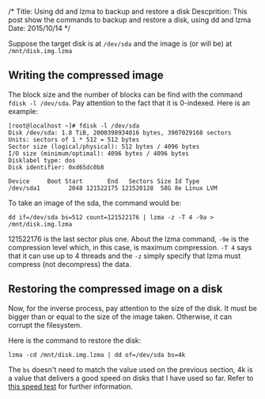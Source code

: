 /*
Title: Using dd and lzma to backup and restore a disk
Descprition: This post show the commands to backup and restore a disk, using
dd and lzma
Date: 2015/10/14
*/

Suppose the target disk is at `/dev/sda` and the image is (or will be) at 
`/mnt/disk.img.lzma`

Writing the compressed image
----------------------------

The block size and the number of blocks can be find with the 
command `fdisk -l /dev/sda`. Pay attention to the fact that it is 0-indexed. 
Here is an example:

    [root@localhost ~]# fdisk -l /dev/sda
    Disk /dev/sda: 1.8 TiB, 2000398934016 bytes, 3907029168 sectors
    Units: sectors of 1 * 512 = 512 bytes
    Sector size (logical/physical): 512 bytes / 4096 bytes
    I/O size (minimum/optimal): 4096 bytes / 4096 bytes
    Disklabel type: dos
    Disk identifier: 0xd65dc0b8

    Device     Boot Start       End   Sectors Size Id Type
    /dev/sda1        2048 121522175 121520128  58G 8e Linux LVM

To take an image of the sda, the command would be:

    dd if=/dev/sda bs=512 count=121522176 | lzma -z -T 4 -9a > /mnt/disk.img.lzma
    
121522176 is the last sector plus one. About the lzma command, `-9e` is the
compression level which, in this case, is maximum compression. `-T 4` says
that it can use up to 4 threads and the `-z` simply specify that lzma must
compress (not decompress) the data.

Restoring the compressed image on a disk
----------------------------------------

Now, for the inverse process, pay attention to the size of the disk. It must
be bigger than or equal to the size of the image taken. Otherwise, it can corrupt
the filesystem.

Here is the command to restore the disk:

    lzma -cd /mnt/disk.img.lzma | dd of=/dev/sda bs=4k

The `bs` doesn't need to match the value used on the previous section, 4k is a
value that delivers a good speed on disks that I have used so far. Refer to
[this speed test](http://www.mail-archive.com/eug-lug@efn.org/msg12073.html)
for further information.
